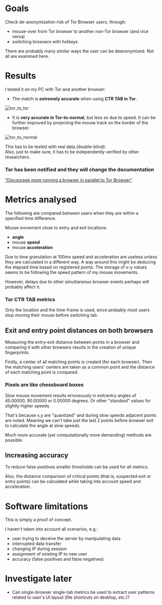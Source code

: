 # Goals
Check de-anonymization risk of Tor Browser users, through:

- mouse-over from Tor browser to another non-Tor browser (and vice versa)
- switching browsers with hotkeys 


There are probably many similar ways the user 
can be deanonymized. Not all are examined here.

# Results
I tested it on my PC with Tor and another browser:
 - The match is **extremely accurate** when using **CTR TAB in Tor**.

![tor_to_tor](https://github.com/FermiParadox/torWindowSwitchDeanon/blob/master/tor_to_tor_CTR_TAB.png)

 - It is **very accurate in Tor-to-normal**, but less so 
due to speed. It can be further improved by projecting 
the mouse track on the border of the browser.

![tor_to_normal](https://github.com/FermiParadox/torWindowSwitchDeanon/blob/master/tor_to_normal2.png)

This has to be tested with real data (double-blind).   
Also, just to make sure, it has to be 
independently verified by other researchers.

### Tor has been notified and they will change the documentation
["Discourage more running a browser in parallel to Tor Browser"](https://gitlab.torproject.org/tpo/web/support/-/issues/280)


# Metrics analysed
The following are compared between users 
when they are within a specified time difference. 

Mouse movement close to entry and exit locations: 

- **angle**
- mouse **speed**
- mouse **acceleration**

Due to time granulation at 100ms speed and acceleration are 
useless unless they are calculated in a different way.
A way around this might be deducing the elapsed time based on 
registered points. The storage of x-y values seems to be following 
the speed pattern of my mouse movements. 

However, delays due to other simultaneous 
browser events perhaps will probably affect it.

### Tor CTR TAB metrics
Only the location and the time-frame is used, 
since probably most users stop moving their mouse 
before switching tab.

## Exit and entry point distances on both browsers

Measuring the entry-exit distance between points in a browser 
and comparing it with other browsers results in the creation of
unique fingerprints. 

Firstly, a center of all matching points is created 
(for each browser). Then the matching users' centers 
are taken as a common point 
and the distance of each matching point is compared.


### Pixels are like chessboard boxes

Slow mouse movement results erroneously in exit/entry angles 
of 45.00000, 90.00000 or 0.00000 degrees. 
Or other "standard" values for slightly higher speeds.

That's because x,y are "quantized" and during 
slow speeds adjacent points are noted. 
Meaning we can't take just the last 2 points 
before browser exit to calculate the angle at 
slow speeds.

Much more accurate (yet computationally 
more demanding) methods are possible. 

## Increasing accuracy
To reduce false positives smaller thresholds 
can be used for all metrics. 

Also, the distance comparison of critical points 
(that is, suspected exit or entry points) can be calculated 
while taking into account speed and acceleration.

# Software limitations 

This is simply a proof of concept.   

I haven't taken into account all scenarios, e.g.: 
- user trying to deceive the server by manipulating data
- interrupted data transfer
- changing IP during session
- assignment of existing IP to new user
- accuracy (false positives and false negatives)


# Investigate later
- Can single-browser single-tab metrics be used to extract user patterns 
related to user's UI layout (file shortcuts on desktop, etc.)?
